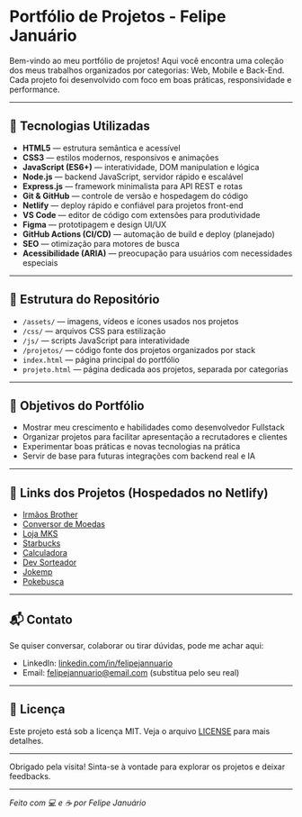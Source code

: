 # Portfólio de Projetos - Felipe Januário

Bem-vindo ao meu portfólio de projetos! Aqui você encontra uma coleção dos meus trabalhos organizados por categorias: Web, Mobile e Back-End. Cada projeto foi desenvolvido com foco em boas práticas, responsividade e performance.

---

## 🚀 Tecnologias Utilizadas

- **HTML5** — estrutura semântica e acessível
- **CSS3** — estilos modernos, responsivos e animações
- **JavaScript (ES6+)** — interatividade, DOM manipulation e lógica
- **Node.js** — backend JavaScript, servidor rápido e escalável
- **Express.js** — framework minimalista para API REST e rotas
- **Git & GitHub** — controle de versão e hospedagem do código
- **Netlify** — deploy rápido e confiável para projetos front-end
- **VS Code** — editor de código com extensões para produtividade
- **Figma** — prototipagem e design UI/UX
- **GitHub Actions (CI/CD)** — automação de build e deploy (planejado)
- **SEO** — otimização para motores de busca
- **Acessibilidade (ARIA)** — preocupação para usuários com necessidades especiais

---

## 📂 Estrutura do Repositório

- `/assets/` — imagens, vídeos e ícones usados nos projetos
- `/css/` — arquivos CSS para estilização
- `/js/` — scripts JavaScript para interatividade
- `/projetos/` — código fonte dos projetos organizados por stack
- `index.html` — página principal do portfólio
- `projeto.html` — página dedicada aos projetos, separada por categorias

---

## 🎯 Objetivos do Portfólio

- Mostrar meu crescimento e habilidades como desenvolvedor Fullstack
- Organizar projetos para facilitar apresentação a recrutadores e clientes
- Experimentar boas práticas e novas tecnologias na prática
- Servir de base para futuras integrações com backend real e IA

---

## 🔗 Links dos Projetos (Hospedados no Netlify)

- [Irmãos Brother](https://adorable-pasca-d3d6b0.netlify.app/)
- [Conversor de Moedas](https://conversor-de-moedasx.netlify.app/)
- [Loja MKS](https://loja-mks-fj.netlify.app/)
- [Starbucks](https://lojastar-bucks.netlify.app/)
- [Calculadora](https://dev-sorteador.netlify.app/)
- [Dev Sorteador](https://dev-sorteador.netlify.app/)
- [Jokemp](https://jokemp.netlify.app/)
- [Pokebusca](https://pokebuscavr.netlify.app/)

---

## 📬 Contato

Se quiser conversar, colaborar ou tirar dúvidas, pode me achar aqui:

- LinkedIn: [linkedin.com/in/felipejannuario](https://linkedin.com/in/felipejannuario)
- Email: felipejannuario@email.com (substitua pelo seu real)

---

## 📝 Licença

Este projeto está sob a licença MIT. Veja o arquivo [LICENSE](LICENSE) para mais detalhes.

---

Obrigado pela visita! Sinta-se à vontade para explorar os projetos e deixar feedbacks.

---

*Feito com 💻 e ☕ por Felipe Januário*
